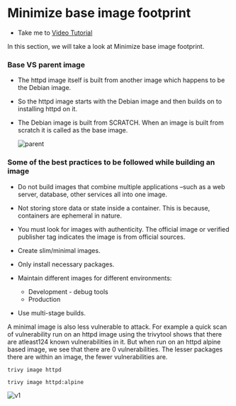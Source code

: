 # Minimize base image footprint

  - Take me to [Video Tutorial](https://kodekloud.com/topic/minimize-base-image-footprint/)

In this section, we will take a look at Minimize base image footprint.

### Base VS parent image

- The httpd image itself is built from another image which happens to be the Debian image.

- So the httpd image starts with the Debian image and then builds on to installing httpd on it.

- The Debian image is built from SCRATCH. When an image is built from scratch it is called as the base image.

  ![parent](../../images/parent.png)

### Some of the best practices to be followed while building an image

  - Do not build images that combine multiple applications –such as a web server, database, other services all into one image.

  - Not storing store data or state inside a container. This is because, containers are ephemeral in nature.

  - You must look for images with authenticity.  The official image or verified publisher tag indicates the image is from official sources.

  - Create slim/minimal images.

  - Only install necessary packages.

  - Maintain different images for different environments:

      - Development - debug tools
      - Production

  - Use multi-stage builds.


A minimal image is also less vulnerable to attack. For example a quick scan of vulnerability run on an httpd image using the trivytool shows that there are atleast124 known vulnerabilities in it. But when run on an httpd alpine based image, we see that there are 0 vulnerabilities. The lesser packages there are within an image, the fewer vulnerabilities are.

    trivy image httpd

    trivy image httpd:alpine
  ![v1](../../images/V1.png)
